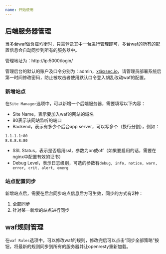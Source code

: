 ```yaml
---
name: 开始使用
---
```


## 后端服务器管理

当多台waf做负载均衡时，只需登录其中一台进行管理即可，多台waf的所有的配置信息会自动同步到所有的服务器中。

管理地址为：http://ip:5000/login/

管理后台的默认的账户及口令分别为：admin，x@xsec.io，请管理员部署系统后第一时间修改密码，防止被攻击者使用默认口令登入胡乱改动waf的配置。

### 新增站点

在`Site Manager`选项中，可以新增一个后端服务器，需要填写以下内容：

- Site Name，表示要加入waf的网站的域名
- 80表示该网站监听的端口
- Backend，表示有多少个后台app server，可以写多个（换行分割），例如：
```bash
1.1.1.1:80
8.8.8.8:80
```

- SSL Status，表示是否启用ssl，参数为on或off（如果要启用的话，需要在nginx中配置有效的证书）
- Debug Level，表示日志级别，可选的参数有`debug, info, notice, warn, error, crit, alert, emerg`

### 站点配置同步

新增站点后，需要在后台同步站点信息后方可生效，同步的方式有2种：

1. 全部同步
1. 针对某一新增的站点进行同步

## waf规则管理

在`waf Rules`选项中，可以修改waf的规则，修改完后可以点击“同步全部策略”按钮，将最新的规则同步到所有的服务器并让openresty重新加载。
